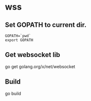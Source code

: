 # wss

## Set GOPATH to current dir.

```
GOPATH=`pwd`
export GOPATH
```

## Get websocket lib
 
go get golang.org/x/net/websocket

## Build

go build
